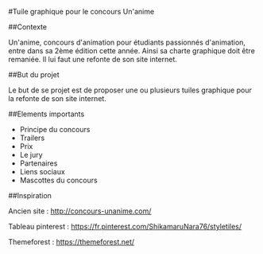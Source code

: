 #Tuile graphique pour le concours Un'anime

##Contexte

Un'anime, concours d'animation pour étudiants passionnés d'animation, entre dans sa 2ème édition cette année. Ainsi sa charte graphique doit être remaniée.
Il lui faut une refonte de son site internet.

##But du projet

Le but de se projet est de proposer une ou plusieurs tuiles graphique pour la refonte de son site internet.

##Elements importants
- Principe du concours
- Trailers
- Prix
- Le jury
- Partenaires
- Liens sociaux
- Mascottes du concours

##Inspiration

Ancien site : http://concours-unanime.com/

Tableau pinterest : https://fr.pinterest.com/ShikamaruNara76/styletiles/

Themeforest : https://themeforest.net/
